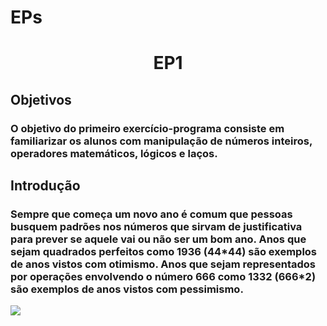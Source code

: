 # EPs
<h1 align="center">EP1</h1>

<h2 align="left">Objetivos</h2>
<h3 align="left">O objetivo do primeiro exercício-programa consiste em familiarizar os alunos com manipulação de números inteiros, operadores matemáticos, lógicos e laços.</h3>

<h2 align="left">Introdução</h2>
<h3 align="left">Sempre que começa um novo ano é comum que pessoas busquem padrões nos números que sirvam de justificativa para prever se aquele vai ou não ser um bom ano. Anos que sejam quadrados perfeitos como 1936 (44*44) são exemplos de anos vistos com otimismo. 
                 Anos que sejam representados por operações envolvendo o número 666 como 1332 (666*2) são exemplos de anos vistos com pessimismo.
</h3>
<p align="left"> <img src="https://edisciplinas.usp.br/pluginfile.php/5171266/mod_vpl/intro/2020m.png"> </p>
